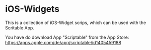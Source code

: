 # iOS-Widgets
This is a collection of iOS-Widget scrips, which can be used with the Scritable App. 

You have do download App "Scriptable" from the App Store: https://apps.apple.com/de/app/scriptable/id1405459188
